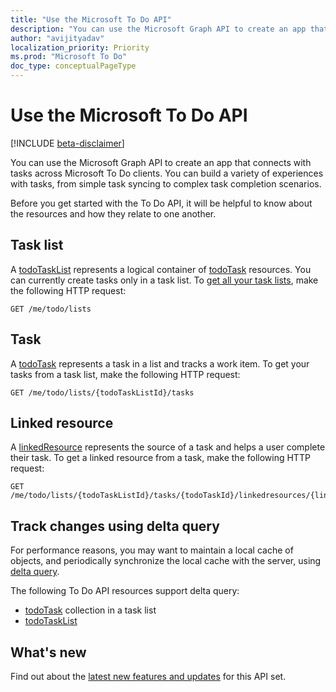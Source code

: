 ```yaml
---
title: "Use the Microsoft To Do API"
description: "You can use the Microsoft Graph API to create an app that connects with tasks in Microsoft To Do."
author: "avijityadav"
localization_priority: Priority
ms.prod: "Microsoft To Do"
doc_type: conceptualPageType
---
```


# Use the Microsoft To Do API

[!INCLUDE [beta-disclaimer](../../includes/beta-disclaimer.md)]

You can use the Microsoft Graph API to create an app that connects with tasks across Microsoft To Do clients. You can build a variety of experiences with tasks, from simple task syncing to complex task completion scenarios.
 
Before you get started with the To Do API, it will be helpful to know about the resources and how they relate to one another.

## Task list

A [todoTaskList](./todotasklist.md) represents a logical container of [todoTask](./todotask.md) resources. You can currently create tasks only in a task list. To [get all your task lists](../api/todotasklist-get.md), make the following HTTP request:

``` http
GET /me/todo/lists
```

## Task

A [todoTask](./todotask.md) represents a task in a list and tracks a work item. To get your tasks from a task list, make the following HTTP request:
``` http
GET /me/todo/lists/{todoTaskListId}/tasks
```

## Linked resource

A [linkedResource](linkedresource.md) represents the source of a task and helps a user complete their task. To get a linked resource from a task, make the following HTTP request:
``` http
GET /me/todo/lists/{todoTaskListId}/tasks/{todoTaskId}/linkedresources/{linkedResourceId}
```

## Track changes using delta query

For performance reasons, you may want to maintain a local cache of objects, and periodically synchronize the local cache with the server, using [delta query](/graph/delta-query-overview). 

The following To Do API resources support delta query:
* [todoTask](./todotask.md) collection in a task list
* [todoTaskList](./todotasklist.md)

## What's new
Find out about the [latest new features and updates](/graph/whats-new-overview) for this API set.